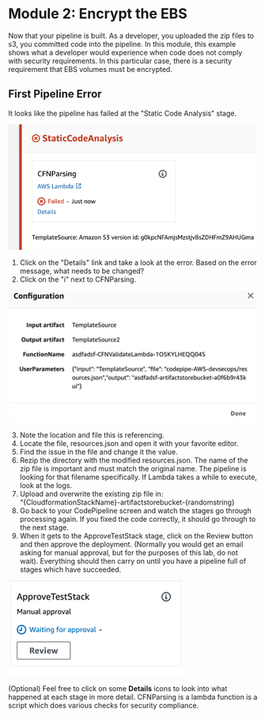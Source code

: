 # Module 2: Encrypt the EBS

Now that your pipeline is built.  As a developer, you uploaded the zip files to s3, you committed code into the pipeline.  In this module, this example shows what a developer would experience when code does not comply with security requirements.  In this particular case, there is a security requirement that EBS volumes must be encrypted.

## First Pipeline Error

It looks like the pipeline has failed at the "Static Code Analysis" stage.

![FirstPipelineError](./images/02-firstpipelineerror.png)

1.  Click on the "Details" link and take a look at the error.  Based on the error message, what needs to be changed?
2.  Click on the "i" next to CFNParsing.

![CFNParsing](./images/02-CFNParsingInfo.png)

3.  Note the location and file this is referencing.
4.  Locate the file, resources.json and open it with your favorite editor.
5.  Find the issue in the file and change it the value.
6.  Rezip the directory with the modified resources.json. The name of the zip file is important and must match the original name.  The pipeline is looking for that filename specifically.  If Lambda takes a while to execute, look at the logs.  
7.  Upload and overwrite the existing zip file in: “{CloudformationStackName}-artifactstorebucket-{randomstring}
8.  Go back to your CodePipeline screen and watch the stages go through processing again.  If you fixed the code correctly, it should go through to the next stage.
9. When it gets to the ApproveTestStack stage, click on the Review button and then approve the deployment. (Normally you would get an email asking for manual approval, but for the purposes of this lab, do not wait). Everything should then carry on until you have a pipeline full of stages which have succeeded.

![ApprovalStage](./images/02-ApprovalStage.png)

(Optional) Feel free to click on some **Details** icons to look into what happened at each stage in more detail.  CFNParsing is a lambda function is a script which does various checks for security compliance.


